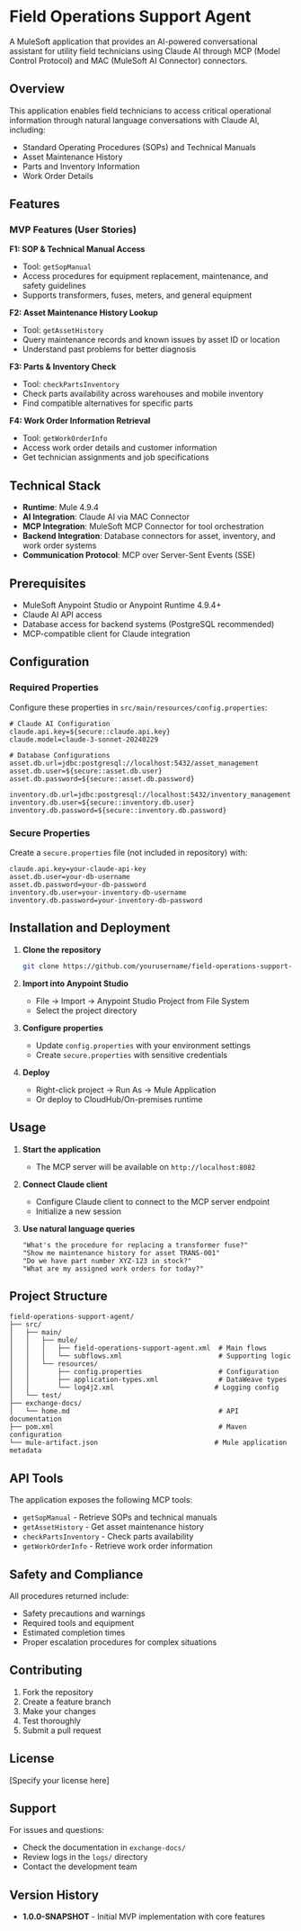 # Field Operations Support Agent

A MuleSoft application that provides an AI-powered conversational assistant for utility field technicians using Claude AI through MCP (Model Control Protocol) and MAC (MuleSoft AI Connector) connectors.

## Overview

This application enables field technicians to access critical operational information through natural language conversations with Claude AI, including:

- Standard Operating Procedures (SOPs) and Technical Manuals
- Asset Maintenance History
- Parts and Inventory Information  
- Work Order Details

## Features

### MVP Features (User Stories)

**F1: SOP & Technical Manual Access**
- Tool: `getSopManual`
- Access procedures for equipment replacement, maintenance, and safety guidelines
- Supports transformers, fuses, meters, and general equipment

**F2: Asset Maintenance History Lookup**
- Tool: `getAssetHistory`
- Query maintenance records and known issues by asset ID or location
- Understand past problems for better diagnosis

**F3: Parts & Inventory Check**
- Tool: `checkPartsInventory`
- Check parts availability across warehouses and mobile inventory
- Find compatible alternatives for specific parts

**F4: Work Order Information Retrieval**
- Tool: `getWorkOrderInfo`
- Access work order details and customer information
- Get technician assignments and job specifications

## Technical Stack

- **Runtime**: Mule 4.9.4
- **AI Integration**: Claude AI via MAC Connector
- **MCP Integration**: MuleSoft MCP Connector for tool orchestration
- **Backend Integration**: Database connectors for asset, inventory, and work order systems
- **Communication Protocol**: MCP over Server-Sent Events (SSE)

## Prerequisites

- MuleSoft Anypoint Studio or Anypoint Runtime 4.9.4+
- Claude AI API access
- Database access for backend systems (PostgreSQL recommended)
- MCP-compatible client for Claude integration

## Configuration

### Required Properties

Configure these properties in `src/main/resources/config.properties`:

```properties
# Claude AI Configuration
claude.api.key=${secure::claude.api.key}
claude.model=claude-3-sonnet-20240229

# Database Configurations
asset.db.url=jdbc:postgresql://localhost:5432/asset_management
asset.db.user=${secure::asset.db.user}
asset.db.password=${secure::asset.db.password}

inventory.db.url=jdbc:postgresql://localhost:5432/inventory_management
inventory.db.user=${secure::inventory.db.user}
inventory.db.password=${secure::inventory.db.password}
```

### Secure Properties

Create a `secure.properties` file (not included in repository) with:

```properties
claude.api.key=your-claude-api-key
asset.db.user=your-db-username
asset.db.password=your-db-password
inventory.db.user=your-inventory-db-username
inventory.db.password=your-inventory-db-password
```

## Installation and Deployment

1. **Clone the repository**
   ```bash
   git clone https://github.com/yourusername/field-operations-support-agent.git
   ```

2. **Import into Anypoint Studio**
   - File → Import → Anypoint Studio Project from File System
   - Select the project directory

3. **Configure properties**
   - Update `config.properties` with your environment settings
   - Create `secure.properties` with sensitive credentials

4. **Deploy**
   - Right-click project → Run As → Mule Application
   - Or deploy to CloudHub/On-premises runtime

## Usage

1. **Start the application**
   - The MCP server will be available on `http://localhost:8082`

2. **Connect Claude client**
   - Configure Claude client to connect to the MCP server endpoint
   - Initialize a new session

3. **Use natural language queries**
   ```
   "What's the procedure for replacing a transformer fuse?"
   "Show me maintenance history for asset TRANS-001"
   "Do we have part number XYZ-123 in stock?"
   "What are my assigned work orders for today?"
   ```

## Project Structure

```
field-operations-support-agent/
├── src/
│   ├── main/
│   │   ├── mule/
│   │   │   ├── field-operations-support-agent.xml  # Main flows
│   │   │   └── subflows.xml                        # Supporting logic
│   │   └── resources/
│   │       ├── config.properties                   # Configuration
│   │       ├── application-types.xml               # DataWeave types
│   │       └── log4j2.xml                         # Logging config
│   └── test/
├── exchange-docs/
│   └── home.md                                     # API documentation
├── pom.xml                                         # Maven configuration
└── mule-artifact.json                             # Mule application metadata
```

## API Tools

The application exposes the following MCP tools:

- `getSopManual` - Retrieve SOPs and technical manuals
- `getAssetHistory` - Get asset maintenance history
- `checkPartsInventory` - Check parts availability
- `getWorkOrderInfo` - Retrieve work order information

## Safety and Compliance

All procedures returned include:
- Safety precautions and warnings
- Required tools and equipment
- Estimated completion times
- Proper escalation procedures for complex situations

## Contributing

1. Fork the repository
2. Create a feature branch
3. Make your changes
4. Test thoroughly
5. Submit a pull request

## License

[Specify your license here]

## Support

For issues and questions:
- Check the documentation in `exchange-docs/`
- Review logs in the `logs/` directory
- Contact the development team

## Version History

- **1.0.0-SNAPSHOT** - Initial MVP implementation with core features